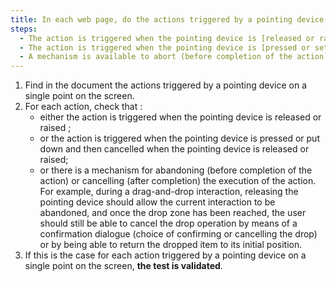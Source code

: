 ```yaml
---
title: In each web page, do the actions triggered by a pointing device on a single point on the screen meet one of these conditions (excluding special cases)?
steps:
  - The action is triggered when the pointing device is [released or raised](#released-or-raised).
  - The action is triggered when the pointing device is [pressed or set](#press-or-set) then cancelled when the pointing device is [released or raised](#release-or-releve).
  - A mechanism is available to abort (before completion of the action) or cancel (after completion) the execution of the action.
---
```


1. Find in the document the actions triggered by a pointing device on a single point on the screen.
2. For each action, check that :
   - either the action is triggered when the pointing device is released or raised ;
   - or the action is triggered when the pointing device is pressed or put down and then cancelled when the pointing device is released or raised;
   - or there is a mechanism for abandoning (before completion of the action) or cancelling (after completion) the execution of the action. For example, during a drag-and-drop interaction, releasing the pointing device should allow the current interaction to be abandoned, and once the drop zone has been reached, the user should still be able to cancel the drop operation by means of a confirmation dialogue (choice of confirming or cancelling the drop) or by being able to return the dropped item to its initial position.
3. If this is the case for each action triggered by a pointing device on a single point on the screen, **the test is validated**.
